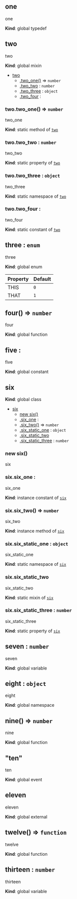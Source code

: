 <a name="one"></a>
## one
one

**Kind**: global typedef


<a name="two"></a>
## two
two

**Kind**: global mixin  

* [two](#two)
    * [.two_one()](#two.two_one) ⇒ `number`
    * [.two_two](#two.two_two) : `number`
    * [.two_three](#two.two_three) : `object`
    * [.two_four](#two.two_four) :


<a name="two.two_one"></a>
### two.two_one() ⇒ `number`
two_one

**Kind**: static method of [`two`](#two)


<a name="two.two_two"></a>
### two.two_two : `number`
two_two

**Kind**: static property of [`two`](#two)


<a name="two.two_three"></a>
### two.two_three : `object`
two_three

**Kind**: static namespace of [`two`](#two)


<a name="two.two_four"></a>
### two.two_four : 
two_four

**Kind**: static constant of [`two`](#two)


<a name="three"></a>
## three : `enum`
three

**Kind**: global enum  

| Property | Default |
| -------- | ------- |
| THIS     | `0`     |
| THAT     | `1`     |


<a name="four"></a>
## four() ⇒ `number`
four

**Kind**: global function


<a name="five"></a>
## five : 
five

**Kind**: global constant


<a name="six"></a>
## six
**Kind**: global class  

* [six](#six)
    * [new six()](#new_six_new)
    * [.six_one](#six+six_one) : 
    * [.six_two()](#six+six_two) ⇒ `number`
    * [.six_static_one](#six.six_static_one) : `object`
    * [.six_static_two](#six.six_static_two)
    * [.six_static_three](#six.six_static_three) : `number`


<a name="new_six_new"></a>
### new six()
six


<a name="six+six_one"></a>
### six.six_one : 
six_one

**Kind**: instance constant of [`six`](#six)


<a name="six+six_two"></a>
### six.six_two() ⇒ `number`
six_two

**Kind**: instance method of [`six`](#six)


<a name="six.six_static_one"></a>
### six.six_static_one : `object`
six_static_one

**Kind**: static namespace of [`six`](#six)


<a name="six.six_static_two"></a>
### six.six_static_two
six_static_two

**Kind**: static mixin of [`six`](#six)


<a name="six.six_static_three"></a>
### six.six_static_three : `number`
six_static_three

**Kind**: static property of [`six`](#six)


<a name="seven"></a>
## seven : `number`
seven

**Kind**: global variable


<a name="eight"></a>
## eight : `object`
eight

**Kind**: global namespace


<a name="nine"></a>
## nine() ⇒ `number`
nine

**Kind**: global function


<a name="event_ten"></a>
## "ten"
ten

**Kind**: global event


<a name="external_eleven"></a>
## eleven
eleven

**Kind**: global external


<a name="twelve"></a>
## twelve() ⇒ `function`
twelve

**Kind**: global function


<a name="thirteen"></a>
## thirteen : `number`
thirteen

**Kind**: global variable


